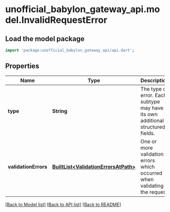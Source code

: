 # unofficial_babylon_gateway_api.model.InvalidRequestError

## Load the model package
```dart
import 'package:unofficial_babylon_gateway_api/api.dart';
```

## Properties
Name | Type | Description | Notes
------------ | ------------- | ------------- | -------------
**type** | **String** | The type of error. Each subtype may have its own additional structured fields. | 
**validationErrors** | [**BuiltList&lt;ValidationErrorsAtPath&gt;**](ValidationErrorsAtPath.md) | One or more validation errors which occurred when validating the request. | 

[[Back to Model list]](../README.md#documentation-for-models) [[Back to API list]](../README.md#documentation-for-api-endpoints) [[Back to README]](../README.md)


